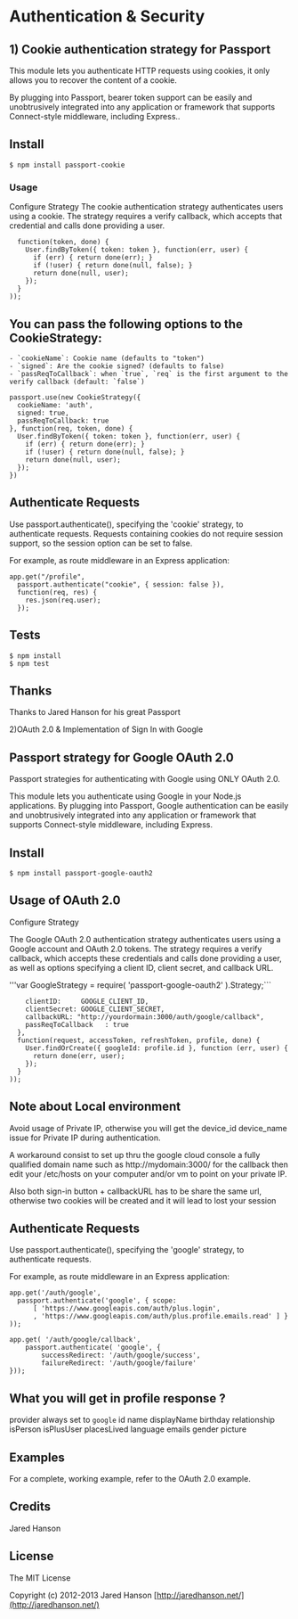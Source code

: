# Authentication & Security 

## 1) Cookie authentication strategy for Passport

This module lets you authenticate HTTP requests using cookies, it only allows you to recover the content of a cookie.

By plugging into Passport, bearer token support can be easily and unobtrusively integrated into any application or framework that supports Connect-style middleware, including Express..

## Install
``` $ npm install passport-cookie ```

### Usage
Configure Strategy
The cookie authentication strategy authenticates users using a cookie. The strategy requires a verify callback, which accepts that credential and calls done providing a user.

```passport.use(new CookieStrategy(
  function(token, done) {
    User.findByToken({ token: token }, function(err, user) {
      if (err) { return done(err); }
      if (!user) { return done(null, false); }
      return done(null, user);
    });
  }
));
```

## You can pass the following options to the CookieStrategy:
```
- `cookieName`: Cookie name (defaults to "token")
- `signed`: Are the cookie signed? (defaults to false)
- `passReqToCallback`: when `true`, `req` is the first argument to the verify callback (default: `false`)
```
```
passport.use(new CookieStrategy({
  cookieName: 'auth',
  signed: true,
  passReqToCallback: true
}, function(req, token, done) {
  User.findByToken({ token: token }, function(err, user) {
    if (err) { return done(err); }
    if (!user) { return done(null, false); }
    return done(null, user);
  });
})
```

## Authenticate Requests
Use passport.authenticate(), specifying the 'cookie' strategy, to authenticate requests. Requests containing cookies do not require session support, so the session option can be set to false.

For example, as route middleware in an Express application:

```
app.get("/profile",
  passport.authenticate("cookie", { session: false }),
  function(req, res) {
    res.json(req.user);
  });
  ```
## Tests
```
$ npm install
$ npm test
```
## Thanks
Thanks to Jared Hanson for his great Passport

2)OAuth 2.0 & Implementation of Sign In with Google

## Passport strategy for Google OAuth 2.0

Passport strategies for authenticating with Google using ONLY OAuth 2.0.

This module lets you authenticate using Google in your Node.js applications. By plugging into Passport, Google authentication can be easily and unobtrusively integrated into any application or framework that supports Connect-style middleware, including Express.

## Install
```$ npm install passport-google-oauth2```

## Usage of OAuth 2.0

Configure Strategy

The Google OAuth 2.0 authentication strategy authenticates users using a Google account and OAuth 2.0 tokens. The strategy requires a verify callback, which accepts these credentials and calls done providing a user, as well as options specifying a client ID, client secret, and callback URL.

'''var GoogleStrategy = require( 'passport-google-oauth2' ).Strategy;```

```passport.use(new GoogleStrategy({
    clientID:     GOOGLE_CLIENT_ID,
    clientSecret: GOOGLE_CLIENT_SECRET,
    callbackURL: "http://yourdormain:3000/auth/google/callback",
    passReqToCallback   : true
  },
  function(request, accessToken, refreshToken, profile, done) {
    User.findOrCreate({ googleId: profile.id }, function (err, user) {
      return done(err, user);
    });
  }
));
```

## Note about Local environment
Avoid usage of Private IP, otherwise you will get the device_id device_name issue for Private IP during authentication.

A workaround consist to set up thru the google cloud console a fully qualified domain name such as http://mydomain:3000/ for the callback then edit your /etc/hosts on your computer and/or vm to point on your private IP.

Also both sign-in button + callbackURL has to be share the same url, otherwise two cookies will be created and it will lead to lost your session

## Authenticate Requests
Use passport.authenticate(), specifying the 'google' strategy, to authenticate requests.

For example, as route middleware in an Express application:
```
app.get('/auth/google',
  passport.authenticate('google', { scope: 
      [ 'https://www.googleapis.com/auth/plus.login',
      , 'https://www.googleapis.com/auth/plus.profile.emails.read' ] }
));
```
```
app.get( '/auth/google/callback', 
    passport.authenticate( 'google', { 
        successRedirect: '/auth/google/success',
        failureRedirect: '/auth/google/failure'
}));
```
## What you will get in profile response ?
   provider         always set to `google`
   id
   name
   displayName
   birthday
   relationship
   isPerson
   isPlusUser
   placesLived
   language
   emails
   gender
   picture
   
## Examples
For a complete, working example, refer to the OAuth 2.0 example.

## Credits

Jared Hanson

## License

The MIT License

Copyright (c) 2012-2013 Jared Hanson [http://jaredhanson.net/](http://jaredhanson.net/)


